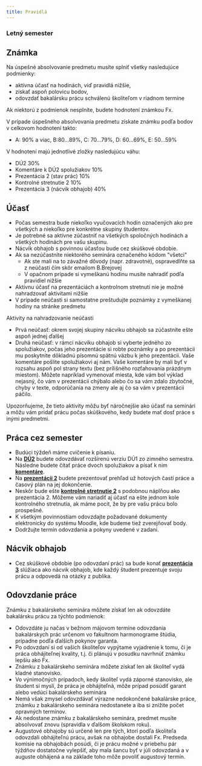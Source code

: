 ```yaml
---
title: Pravidlá
---
```


### Letný semester


## Známka

Na úspešné absolvovanie predmetu musíte splniť všetky nasledujúce
podmienky:

  - aktívna účasť na hodinách, viď pravidlá nižšie,
  - získať aspoň polovicu bodov,
  - odovzdať bakalársku prácu schválenú školiteľom v riadnom termíne

Ak niektorú z podmienok nesplníte, budete hodnotení známkou Fx.

V prípade úspešného absolvovania predmetu získate známku podľa bodov v
celkovom hodnotení takto:

  -   
    A: 90% a viac, B:80...89%, C: 70...79%, D: 60...69%, E: 50...59%

V hodnotení majú jednotlivé zložky nasledujúcu váhu:

  - DÚ2 30%
  - Komentáre k DÚ2 spolužiakov 10%
  - Prezentácia 2 (stav prác) 10%
  - Kontrolné stretnutie 2 10%
  - Prezentácia 3 (nácvik obhajob) 40%

## Účasť

  - Počas semestra bude niekoľko vyučovacích hodín označených ako pre
    všetkých a niekoľko pre konkrétne skupiny študentov.
  - Je potrebné sa aktívne zúčastniť na všetkých spoločných hodinách a
    všetkých hodinách pre vašu skupinu.
  - Nácvik obhajob s povinnou účasťou bude cez skúškové obdobie.
  - Ak sa nezúčastníte niektorého seminára označeného kódom "všetci"
      - Ak ste mali na to závažné dôvody (napr. zdravotné), ospravedlňte
        sa z neúčasti čím skôr emailom B.Brejovej
      - V opačnom prípade si vymeškanú hodinu musíte nahradiť podľa
        pravidiel nižšie
  - Aktívnu účasť na prezentáciách a kontrolnom stretnutí nie je možné
    nahradzovať aktivitami nižšie
  - V prípade neúčasti si samostatne preštudujte poznámky z vymeškanej
    hodiny na stránke predmetu

Aktivity na nahradzovanie neúčasti

  - Prvá neúčasť: okrem svojej skupiny nácviku obhajob sa zúčastníte
    ešte aspoň jednej ďalšej
  - Druhá neúčasť: v rámci nácviku obhajob si vyberte jedného zo
    spolužiakov, počas jeho prezentácie si robte poznámky a po
    prezentácii mu poskytnite dôkladnú písomnú spätnú väzbu k jeho
    prezentácii. Vaše komentáre pošlite spolužiakovi aj nám. Vaše
    komentáre by mali byť v rozsahu aspoň pol strany textu (bez
    prílišného rozťahovania prázdnym miestom). Môžete napríklad
    vymenovať miesta, kde vám bol výklad nejasný, čo vám v prezentácii
    chýbalo alebo čo sa vám zdalo zbytočné, chyby v texte, odporúčania
    na zmeny ale aj čo sa vám v prezentácii páčilo.

Upozorňujeme, že tieto aktivity môžu byť náročnejšie ako účasť na
seminári a môžu vám pridať prácu počas skúškového, kedy budete mať dosť
práce s inými predmetmi.

## Práca cez semester

  - Budúci týždeň máme cvičenie k písaniu.
  - Na **[DÚ2](./DÚ2.md)** budete odovzdávať rozšírenú verziu DÚ1
    zo zimného semestra. Následne budete čítať práce dvoch spolužiakov a
    písať k nim **[komentáre](./Komentáre,_DAV.md)**.
  - Na **[prezentácii 2](./Prezentácia_2.md)** budete prezentovať
    prehľad už hotových častí práce a časový plán na jej dokončenie.
  - Neskôr bude ešte **[kontrolné stretnutie
    2](./kontrolné_stretnutie_2.md)** s podobnou náplňou ako
    prezentácia 2. Môžeme vám nariadiť aj účasť na ešte jednom kole
    kontrolného stretnutia, ak máme pocit, že by pre vašu prácu bolo
    prospešné.
  - K všetkým povinnostiam odovzdajte požadované dokumenty elektronicky
    do systému Moodle, kde budeme tiež zverejňovať body.
  - Dodržujte termín odovzdania a pokyny uvedené v zadaní.

## Nácvik obhajob

  - Cez skúškové obdobie (po odovzdaní prác) sa bude konať
    **[prezentácia 3](./prezentácia_3.md)** slúžiaca ako nácvik
    obhajob, kde každý študent prezentuje svoju prácu a odpovedá na
    otázky z publika.

## Odovzdanie práce

Známku z bakalárskeho seminára môžete získať len ak odovzdáte bakalársku
prácu za týchto podmienok:

  - Odovzdáte ju načas v bežnom májovom termíne odovzdania bakalárskych
    prác určenom vo fakultnom harmonograme štúdia, prípadne podľa
    ďalších pokynov garanta.
  - Po odovzdaní si od vašich školiteľov vypýtame vyjadrenie k tomu, či
    je práca obhájiteľnej kvality, t.j. či plánujú v posudku navrhnúť
    známku lepšiu ako Fx.
  - Známku z bakalárskeho seminára môžete získať len ak školiteľ vydá
    kladné stanovisko.
  - Vo výnimočných prípadoch, kedy školiteľ vydá záporné stanovisko, ale
    študent si myslí, že práca je obhájiteľná, môže prípad posúdiť
    garant alebo vedúci bakalárskeho seminára
  - Nemá však zmysel odovzdávať výrazne nedokončené bakalárske práce,
    známku z bakalárskeho seminára nedostanete a iba si znížite počet
    opravných termínov.
  - Ak nedostane známku z bakalárskeho seminára, predmet musíte
    absolvovať znovu (spravidla v ďalšom školskom roku).
  - Augustové obhajoby sú určené len pre tých, ktorí podľa
    školiteľa odovzdali obhájiteľnú prácu, avšak na obhajobe dostali
    Fx. Predseda komisie na obhajobách posúdi, či je prácu možné v
    priebehu pár týždňov dostatočne vylepšiť, aby mala šancu byť v júli
    odovzdaná a v auguste obhájená a na základe toho môže povoliť
    augustový termín.
